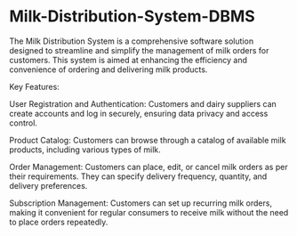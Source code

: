 # Milk-Distribution-System-DBMS
The Milk Distribution System is a comprehensive software solution designed to streamline and simplify the management of milk orders for customers. This system is aimed at enhancing the efficiency and convenience of ordering and delivering milk products.

Key Features:

User Registration and Authentication: Customers and dairy suppliers can create accounts and log in securely, ensuring data privacy and access control.

Product Catalog: Customers can browse through a catalog of available milk products, including various types of milk.

Order Management: Customers can place, edit, or cancel milk orders as per their requirements. They can specify delivery frequency, quantity, and delivery preferences.

Subscription Management: Customers can set up recurring milk orders, making it convenient for regular consumers to receive milk without the need to place orders repeatedly.
